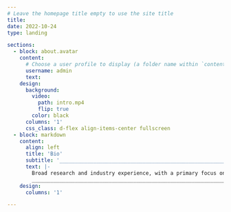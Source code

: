 ```yaml
---
# Leave the homepage title empty to use the site title
title:
date: 2022-10-24
type: landing

sections:
  - block: about.avatar
    content:
      # Choose a user profile to display (a folder name within `content/authors/`)
      username: admin
      text: 
    design:
      background:
        video:
          path: intro.mp4
          flip: true
        color: black
      columns: '1'
      css_class: d-flex align-items-center fullscreen
  - block: markdown
    content:
      align: left
      title: 'Bio'
      subtitle: '______________________________________________________________________________________________________________________________________________________________________________________________________________'
      text: |-
        Broad research and industry experience, with a primary focus on plant physiology in hydroponic production systems. My current research centers around methods of hydroponic fertilizer solution management in vertical farms to identify best-practices for reducing water and fertilizer waste. <br>
        _______________________________________________________________________________________________________________________________________________________________________________________________________________________
    design:
      columns: '1'

---
```

<br>